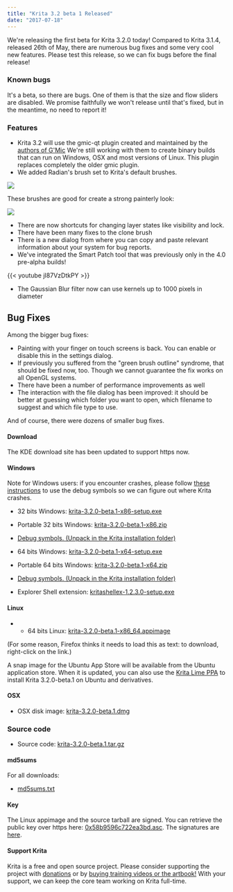 ```yaml
---
title: "Krita 3.2 beta 1 Released"
date: "2017-07-18"
---
```


We're releasing the first beta for Krita 3.2.0 today! Compared to Krita 3.1.4, released 26th of May, there are numerous bug fixes and some very cool new features. Please test this release, so we can fix bugs before the final release!

### Known bugs

It's a beta, so there are bugs. One of them is that the size and flow sliders are disabled. We promise faithfully we won't release until that's fixed, but in the meantime, no need to report it!

### Features

- Krita 3.2 will use the gmic-qt plugin created and maintained by the [authors of G'Mic](http://gmic.eu/) We're still working with them to create binary builds that can run on Windows, OSX and most versions of Linux. This plugin replaces completely the older gmic plugin.
- We added Radian's brush set to Krita's default brushes.

[![](/images/posts/2017/new_brushes-478x1024.jpg)](https://krita.org/wp-content/uploads/2017/07/new_brushes.jpg)

These brushes are good for create a strong painterly look:

[![](/images/posts/2017/kiki_with_new_brushes_by_rad.jpg)](https://krita.org/wp-content/uploads/2017/07/kiki_with_new_brushes_by_rad.jpg)

- There are now shortcuts for changing layer states like visibility and lock.
- There have been many fixes to the clone brush
- There is a new dialog from where you can copy and paste relevant information about your system for bug reports.
- We've integrated the Smart Patch tool that was previously only in the 4.0 pre-alpha builds!

{{< youtube jI87VzDtkPY >}}

- The Gaussian Blur filter now can use kernels up to 1000 pixels in diameter

## Bug Fixes

Among the bigger bug fixes:

- Painting with your finger on touch screens is back. You can enable or disable this in the settings dialog.
- If previously you suffered from the "green brush outline" syndrome, that should be fixed now, too. Though we cannot guarantee the fix works on all OpenGL systems.
- There have been a number of performance improvements as well
- The interaction with the file dialog has been improved: it should be better at guessing which folder you want to open, which filename to suggest and which file type to use.

And of course, there were dozens of smaller bug fixes.

#### Download

The KDE download site has been updated to support https now.

#### Windows

Note for Windows users: if you encounter crashes, please follow [these instructions](https://docs.krita.org/Dr._Mingw_debugger) to use the debug symbols so we can figure out where Krita crashes.

- 32 bits Windows: [krita-3.2.0-beta.1-x86-setup.exe](https://download.kde.org/unstable/krita/3.2.0-beta.1/krita-3.2.0-beta.1-x86-setup.exe)
- Portable 32 bits Windows: [krita-3.2.0-beta.1-x86.zip](https://download.kde.org/unstable/krita/3.2.0-beta.1/krita-3.2.0-beta.1-x86.zip)
- [Debug symbols. (Unpack in the Krita installation folder)](https://download.kde.org/unstable/krita/3.2.0-beta.1/krita-3.2.0-beta.1-x86-dbg.zip)

- 64 bits Windows: [krita-3.2.0-beta.1-x64-setup.exe](https://download.kde.org/unstable/krita/3.2.0-beta.1/krita-3.2.0-beta.1-x64-setup.exe)
- Portable 64 bits Windows: [krita-3.2.0-beta.1-x64.zip](https://download.kde.org/unstable/krita/3.2.0-beta.1/krita-3.2.0-beta.1-x64.zip)
- [Debug symbols. (Unpack in the Krita installation folder)](https://download.kde.org/unstable/krita/3.2.0-beta.1/krita-3.2.0-beta.1-x64-dbg.zip)

- Explorer Shell extension: [kritashellex-1.2.3.0-setup.exe](https://download.kde.org/unstable/krita/kritashellex-1.2.3.0-setup.exe)

#### Linux

- - 64 bits Linux: [krita-3.2.0-beta.1-x86\_64.appimage](https://download.kde.org/unstable/krita/3.2.0-beta.1/krita-3.2.0-beta.1-x86_64.appimage)

(For some reason, Firefox thinks it needs to load this as text: to download, right-click on the link.)

A snap image for the Ubuntu App Store will be available from the Ubuntu application store. When it is updated, you can also use the [Krita Lime PPA](https://launchpad.net/%7Ekritalime/+archive/ubuntu/ppa) to install Krita 3.2.0-beta.1 on Ubuntu and derivatives.

#### OSX

- OSX disk image: [krita-3.2.0-beta.1.dmg](https://download.kde.org/unstable/krita/3.2.0-beta.1/krita-3.2.0-beta.1.dmg)

### Source code

- Source code: [krita-3.2.0-beta.1.tar.gz](https://download.kde.org/unstable/krita/3.2.0-beta.1/krita-3.2.0-beta.1.tar.gz)

#### md5sums

For all downloads:

- [md5sums.txt](https://download.kde.org/unstable/krita/3.2.0-beta.1/md5sums.txt)

#### Key

The Linux appimage and the source tarball are signed. You can retrieve the public key over https here: [0x58b9596c722ea3bd.asc](https://share.kde.org/index.php/s/fJ99V5mZvuyD0z8). The signatures are [here](http://download.kde.org/unstable/krita/3.2.0-beta.1/).

#### Support Krita

Krita is a free and open source project. Please consider supporting the project with [donations](/support-us/donations/) or by [buying training videos or the artbook!](/support-us/shop) With your support, we can keep the core team working on Krita full-time.
